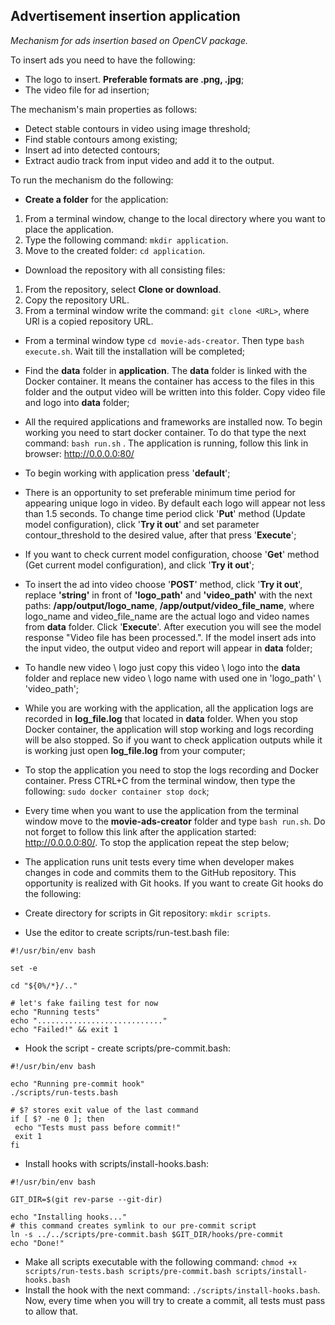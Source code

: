 ## Advertisement insertion application

_Mechanism for ads insertion based on OpenCV package._

To insert ads you need to have the following:
- The logo to insert. **Preferable formats are .png, .jpg**;
- The video file for ad insertion;

The mechanism's main properties as follows:
- Detect stable contours in video using image threshold;
- Find stable contours among existing;
- Insert ad into detected contours;
- Extract audio track from input video and add it to the output.

To run the mechanism do the following:
- **Create a folder** for the application:
1. From a terminal window, change to the local directory where you want to place the application.
2. Type the following command: ```mkdir application```.
3. Move to the created folder: ```cd application```.

- Download the repository with all consisting files:
1. From the repository, select **Clone or download**.
2. Copy the repository URL.
3. From a terminal window write the command: ```git clone <URL>```, where URl is a copied repository URL.

- From a terminal window type ```cd movie-ads-creator```. Then type ```bash execute.sh```. Wait till the installation will be completed;

- Find the **data** folder in **application**. The **data** folder is linked with the Docker container. It means the container has access to the files in this folder and the output video will be written into this folder. Copy video file and logo into **data** folder;

- All the required applications and frameworks are installed now. To begin working you need to start docker container. To do that type the next command: ```bash run.sh``` . The application is running, follow this link in browser: http://0.0.0.0:80/

- To begin working with application press '**default**'; 

- There is an opportunity to set preferable minimum time period for appearing unique logo in video. By default each logo will appear not less than 1.5 seconds. To change time period click '**Put**' method (Update model configuration), click '**Try it out**' and set parameter contour_threshold to the desired value, after that press '**Execute**';

- If you want to check current model configuration, choose '**Get**' method (Get current model configuration), and click '**Try it out**';

- To insert the ad into video choose '**POST**' method, click '**Try it out**', replace **'string'** in front of **'logo_path'** and **'video_path'** with the next paths: **/app/output/logo_name**, **/app/output/video_file_name**, where logo_name and video_file_name are the actual logo and video names from **data** folder. Click '**Execute**'. After execution you will see the model response "Video file has been processed.". If the model insert ads into the input video, the output video and report will appear in **data** folder;

- To handle new video \ logo just copy this video \ logo into the **data** folder and replace new video \ logo name with used one in 'logo_path' \ 'video_path';

- While you are working with the application, all the application logs are recorded in **log_file.log** that located in **data** folder. When you stop Docker container, the application will stop working and logs recording will be also stopped. So if you want to check application outputs while it is working just open **log_file.log** from your computer;

- To stop the application you need to stop the logs recording and Docker container. Press CTRL+С from the terminal window, then type the following: ```sudo docker container stop dock```;

- Every time when you want to use the application from the terminal window move to the **movie-ads-creator** folder and type ```bash run.sh```. Do not forget to follow this link after the application started: http://0.0.0.0:80/. To stop the application repeat the step below;

- The application runs unit tests every time when developer makes changes in code and commits them to the GitHub repository. This opportunity is realized with Git hooks. If you want to create Git hooks do the following:
- Create directory for scripts in Git repository: ```mkdir scripts```.
 - Use the editor to create scripts/run-test.bash file:
```shell script
#!/usr/bin/env bash

set -e

cd "${0%/*}/.."

# let's fake failing test for now 
echo "Running tests"
echo "............................" 
echo "Failed!" && exit 1
```
- Hook the script - create scripts/pre-commit.bash:
```shell script
#!/usr/bin/env bash

echo "Running pre-commit hook"
./scripts/run-tests.bash

# $? stores exit value of the last command
if [ $? -ne 0 ]; then
 echo "Tests must pass before commit!"
 exit 1
fi
```
- Install hooks with scripts/install-hooks.bash:
```shell script
#!/usr/bin/env bash

GIT_DIR=$(git rev-parse --git-dir)

echo "Installing hooks..."
# this command creates symlink to our pre-commit script
ln -s ../../scripts/pre-commit.bash $GIT_DIR/hooks/pre-commit
echo "Done!"
```
- Make all scripts executable with the following command: 
```chmod +x scripts/run-tests.bash scripts/pre-commit.bash scripts/install-hooks.bash ```
- Install the hook with the next command: ```./scripts/install-hooks.bash```.
Now, every time when you will try to create a commit, all tests must pass to allow that.


